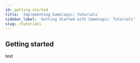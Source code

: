 ```yaml
---
id: getting-started
title: 'Implementing Samelogic: Tutorials'
sidebar_label: 'Getting Started with Samelogic: Tutorials'
slug: /tutorials
---
```


## Getting started
test